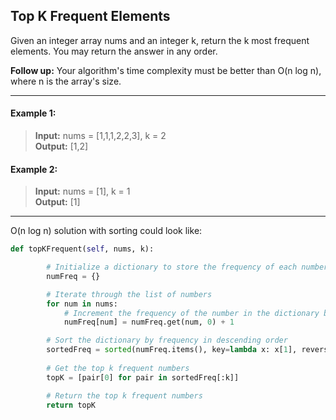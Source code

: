 ## Top K Frequent Elements

Given an integer array nums and an integer k, return the k most frequent elements. You may return the answer in any order.

**Follow up:** Your algorithm's time complexity must be better than O(n log n), where n is the array's size.

---

#### Example 1:
> **Input:** nums = [1,1,1,2,2,3], k = 2<br>
> **Output:** [1,2]

#### Example 2:
> **Input:** nums = [1], k = 1<br>
> **Output:** [1]

---

O(n log n) solution with sorting could look like:
```python
def topKFrequent(self, nums, k):

        # Initialize a dictionary to store the frequency of each number
        numFreq = {}

        # Iterate through the list of numbers
        for num in nums:
            # Increment the frequency of the number in the dictionary by 1
            numFreq[num] = numFreq.get(num, 0) + 1

        # Sort the dictionary by frequency in descending order
        sortedFreq = sorted(numFreq.items(), key=lambda x: x[1], reverse=True)
        
        # Get the top k frequent numbers
        topK = [pair[0] for pair in sortedFreq[:k]]

        # Return the top k frequent numbers
        return topK
```